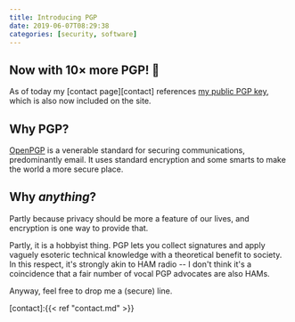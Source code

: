 ```yaml
---
title: Introducing PGP
date: 2019-06-07T08:29:38
categories: [security, software]
---
```


## Now with 10× more PGP! &#128272;

As of today my [contact page][contact] references [my public PGP key](/shayneholmes.asc), which is also now included on the site.

## Why PGP?

[OpenPGP][PGP] is a venerable standard for securing communications, predominantly email. It uses standard encryption and some smarts to make the world a more secure place.

## Why _anything_?

Partly because privacy should be more a feature of our lives, and encryption is one way to provide that.

Partly, it is a hobbyist thing. PGP lets you collect signatures and apply vaguely esoteric technical knowledge with a theoretical benefit to society. In this respect, it's strongly akin to HAM radio -- I don't think it's a coincidence that a fair number of vocal PGP advocates are also HAMs.

Anyway, feel free to drop me a (secure) line.

[PGP]:https://www.openpgp.org/

[contact]:{{< ref "contact.md" >}}
